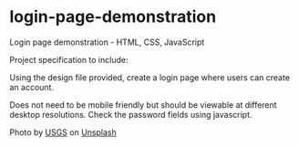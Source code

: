 # login-page-demonstration
Login page demonstration - HTML, CSS, JavaScript

Project specification to include:

Using the design file provided, create a login page where users can create an account.

Does not need to be mobile friendly but should be viewable at different desktop resolutions. Check the password fields using javascript.

Photo by <a href="https://unsplash.com/@usgs?utm_source=unsplash&utm_medium=referral&utm_content=creditCopyText">USGS</a> on <a href="https://unsplash.com/s/photos/volcano?utm_source=unsplash&utm_medium=referral&utm_content=creditCopyText">Unsplash</a>
  